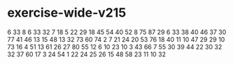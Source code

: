 # exercise-wide-v215
6
33
8
6
33
32
7
18
5
22
29
18
45
54
40
52
8
75
87
29
6
33
38
40
46
37
30
77
41
46
13
15
48
13
32
73
60
74
2
7
21
24
20
53
76
18
40
11
10
47
29
29
10
73
16
4
51
13
61
26
27
80
55
12
6
10
23
10
3
43
66
7
55
30
39
44
22
30
32
32
37
60
17
3
24
54
1
22
24
25
26
15
48
58
23
11
10
32
